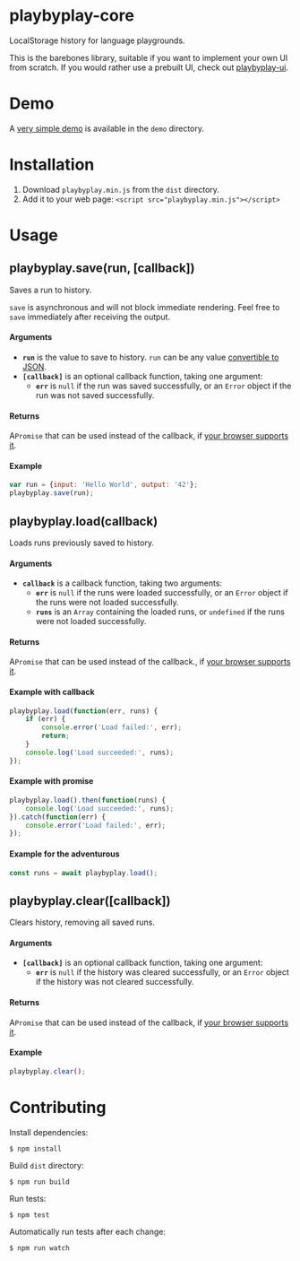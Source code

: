 # playbyplay-core

LocalStorage history for language playgrounds.

This is the barebones library, suitable if you want to implement your own UI from scratch. If you would rather use a prebuilt UI, check out [playbyplay-ui](https://github.com/peferron/playbyplay-ui).

# Demo

A [very simple demo](https://cdn.rawgit.com/peferron/playbyplay-core/master/demo/index.html) is available in the `demo` directory.

# Installation

1. Download `playbyplay.min.js` from the `dist` directory.
2. Add it to your web page: `<script src="playbyplay.min.js"></script>`

# Usage

## playbyplay.save(run, [callback])

Saves a run to history.

`save` is asynchronous and will not block immediate rendering. Feel free to `save` immediately after receiving the output.

#### Arguments

* **`run`** is the value to save to history. `run` can be any value [convertible to JSON](https://developer.mozilla.org/en-US/docs/Web/JavaScript/Reference/Global_Objects/JSON/stringify).
* **`[callback]`** is an optional callback function, taking one argument:
  * **`err`** is `null` if the run was saved successfully, or an `Error` object if the run was not saved successfully.

#### Returns

A`Promise` that can be used instead of the callback, if [your browser supports it](http://caniuse.com/#feat=promises).

#### Example

```js
var run = {input: 'Hello World', output: '42'};
playbyplay.save(run);
```

## playbyplay.load(callback)

Loads runs previously saved to history.

#### Arguments

* **`callback`** is a callback function, taking two arguments:
  * **`err`** is `null` if the runs were loaded successfully, or an `Error` object if the runs were not loaded successfully.
  * **`runs`** is an `Array` containing the loaded runs, or `undefined` if the runs were not loaded successfully.

#### Returns

A`Promise` that can be used instead of the callback., if [your browser supports it](http://caniuse.com/#feat=promises).

#### Example with callback

```js
playbyplay.load(function(err, runs) {
    if (err) {
        console.error('Load failed:', err);
        return;
    }
    console.log('Load succeeded:', runs);
});
```

#### Example with promise

```js
playbyplay.load().then(function(runs) {
    console.log('Load succeeded:', runs);
}).catch(function(err) {
    console.error('Load failed:', err);
});
```

#### Example for the adventurous

```js
const runs = await playbyplay.load();
```

## playbyplay.clear([callback])

Clears history, removing all saved runs.

#### Arguments

* **`[callback]`** is an optional callback function, taking one argument:
  * **`err`** is `null` if the history was cleared successfully, or an `Error` object if the history was not cleared successfully.

#### Returns

A`Promise` that can be used instead of the callback, if [your browser supports it](http://caniuse.com/#feat=promises).

#### Example

```js
playbyplay.clear();
```

# Contributing

Install dependencies:

```shell
$ npm install
```

Build `dist` directory:

```shell
$ npm run build
```

Run tests:

```shell
$ npm test
```

Automatically run tests after each change:

```shell
$ npm run watch
```
